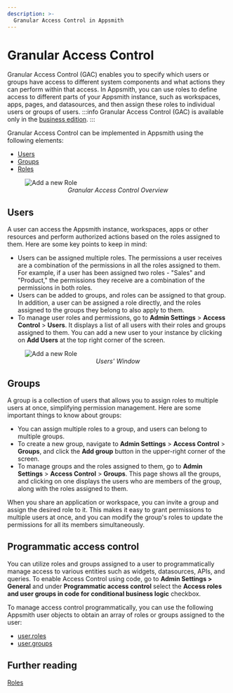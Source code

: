 ```yaml
---
description: >-
  Granular Access Control in Appsmith
---
```


# Granular Access Control

Granular Access Control (GAC) enables you to specify which users or groups have access to different system components and what actions they can perform within that access. In Appsmith, you can use roles to define access to different parts of your Appsmith instance, such as workspaces, apps, pages, and datasources, and then assign these roles to individual users or groups of users.
:::info
Granular Access Control (GAC) is available only in the [business edition](https://www.appsmith.com/pricing).
:::

Granular Access Control can be implemented in Appsmith using the following elements:
- [Users](#users)
- [Groups](#groups) 
- [Roles](/advanced-concepts/granular-access-control/roles)


<figure>
  <img src="/img/GAC_overview.jpeg" style= {{width:"700px", height:"auto"}} alt="Add a new Role"/>
  <figcaption align = "center"><i>Granular Access Control Overview</i></figcaption>
</figure>


## Users

A user can access the Appsmith instance, workspaces, apps or other resources and perform authorized actions based on the roles assigned to them. Here are some key points to keep in mind:

- Users can be assigned multiple roles. The permissions a user receives are a combination of the permissions in all the roles assigned to them. For example, if a user has been assigned two roles - "Sales" and "Product," the permissions they receive are a combination of the permissions in both roles.
- Users can be added to groups, and roles can be assigned to that group. In addition, a user can be assigned a role directly, and the roles assigned to the groups they belong to also apply to them.
- To manage user roles and permissions, go to **Admin Settings** > **Access Control** > **Users**. It displays a list of all users with their roles and groups assigned to them. You can add a new user to your instance by clicking on **Add Users** at the top right corner of the screen.

<figure>
  <img src="/img/GAC_users.png" style= {{width:"auto", height:"auto"}} alt="Add a new Role"/>
  <figcaption align = "center"><i>Users' Window</i></figcaption>
</figure>



## Groups

A group is a collection of users that allows you to assign roles to multiple users at once, simplifying permission management. Here are some important things to know about groups:

- You can assign multiple roles to a group, and users can belong to multiple groups.
- To create a new group, navigate to **Admin Settings** > **Access Control** > **Groups**, and click the **Add group** button in the upper-right corner of the screen.
- To manage groups and the roles assigned to them, go to **Admin Settings** > **Access Control** > **Groups**. This page shows all the groups, and clicking on one displays the users who are members of the group, along with the roles assigned to them.

When you share an application or workspace, you can invite a group and assign the desired role to it. This makes it easy to grant permissions to multiple users at once, and you can modify the group's roles to update the permissions for all its members simultaneously.


## Programmatic access control

You can utilize roles and groups assigned to a user to programmatically manage access to various entities such as widgets, datasources, APIs, and queries. To enable Access Control using code, go to **Admin Settings > General** and under **Programmatic access control** select the **Access roles and user groups in code for conditional business logic** checkbox.

To manage access control programmatically, you can use the following Appsmith user objects to obtain an array of roles or groups assigned to the user:

  - [user.roles](/reference/appsmith-framework/context-object#roles)
  - [user.groups](/reference/appsmith-framework/context-object#groups) 

## Further reading

[Roles](/advanced-concepts/granular-access-control/roles)